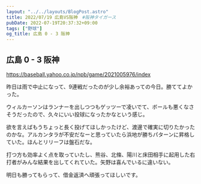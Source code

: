 ```yaml
---
layout: "../../layouts/BlogPost.astro"
title: 2022/07/19 広島VS阪神　#阪神タイガース
pubDate: 2022-07-19T20:37:32+09:00
tags: ["野球"]
og_title: 広島 0 - 3 阪神
---
```


## 広島 0 - 3 阪神

https://baseball.yahoo.co.jp/npb/game/2021005976/index

昨日は雨で中止になって、9連戦だったのが少し余裕あっての今日。勝ててよかった。

ウィルカーソンはランナーを出しつつもゲッツーで凌いでて、ボールも悪くなさそうだったので、久々にいい投球になったかなという感じ。

欲を言えばもうちょっと長く投げてほしかったけど、渡邊で確実に切りたかったのかな。アルカンタラが不安だなーと思っていたら浜地が勝ちパターンに昇格していた。ほんとリリーフは盤石だな。

打つ方も効率よく点を取っていたし、熊谷、北條、陽川と床田相手に起用した右打者がみんな結果を出してくれていた。矢野は喜んでいるに違いない。

明日も勝ってもらって、借金返済へ頑張ってほしいです。
